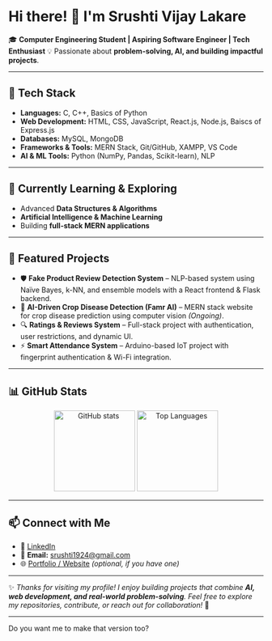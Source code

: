 # Hi there! 👋 I'm Srushti Vijay Lakare

🎓 **Computer Engineering Student | Aspiring Software Engineer | Tech Enthusiast**
💡 Passionate about **problem-solving, AI, and building impactful projects**.

---

## 🔧 Tech Stack

* **Languages:** C, C++, Basics of Python
* **Web Development:** HTML, CSS, JavaScript, React.js, Node.js, Baiscs of Express.js
* **Databases:** MySQL, MongoDB
* **Frameworks & Tools:** MERN Stack, Git/GitHub, XAMPP, VS Code
* **AI & ML Tools:** Python (NumPy, Pandas, Scikit-learn), NLP

---

## 🌱 Currently Learning & Exploring

* Advanced **Data Structures & Algorithms**
* **Artificial Intelligence & Machine Learning**
* Building **full-stack MERN applications**

---

## 📌 Featured Projects

* 🛡️ **Fake Product Review Detection System** – NLP-based system using Naïve Bayes, k-NN, and ensemble models with a React frontend & Flask backend.
* 🌿 **AI-Driven Crop Disease Detection (Famr AI)** – MERN stack website for crop disease prediction using computer vision *(Ongoing)*.
* 🔍 **Ratings & Reviews System** – Full-stack project with authentication, user restrictions, and dynamic UI.
* ⚡ **Smart Attendance System** – Arduino-based IoT project with fingerprint authentication & Wi-Fi integration.

---

## 📊 GitHub Stats

<p align="center">
  <img src="https://github-readme-stats.vercel.app/api?username=srushtilakare&show_icons=true&theme=radical" alt="GitHub stats" height="160"/>
  <img src="https://github-readme-stats.vercel.app/api/top-langs/?username=srushtilakare&layout=compact&theme=radical" alt="Top Languages" height="160"/>
</p>

---

## 📫 Connect with Me

* 🔗 [LinkedIn](https://www.linkedin.com/in/srushtilakare)
* 📧 **Email:** [srushti1924@gmail.com](mailto:srushti1924@gmail.com)
* 🌐 [Portfolio / Website](#) *(optional, if you have one)*

---

✨ *Thanks for visiting my profile! I enjoy building projects that combine **AI, web development, and real-world problem-solving**. Feel free to explore my repositories, contribute, or reach out for collaboration!* 🚀

---

Do you want me to make that version too?
